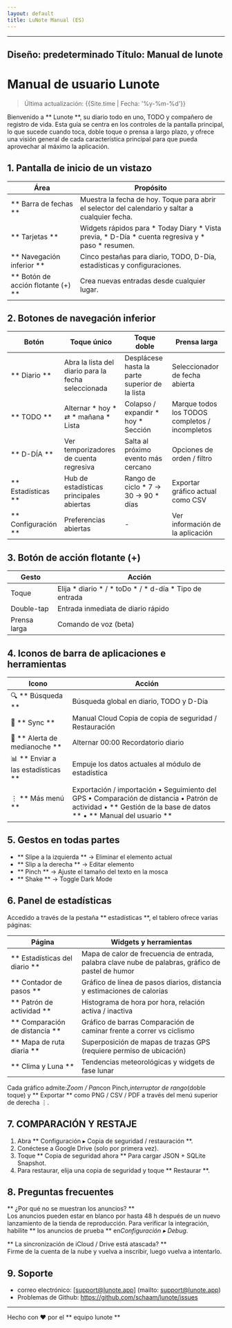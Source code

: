 ```yaml
---
layout: default
title: LuNote Manual (ES)
---
```


---
Diseño: predeterminado
Título: Manual de lunote
---

# Manual de usuario Lunote

> Última actualización: {{Site.time | Fecha: '%y-%m-%d'}}

Bienvenido a ** Lunote **, su diario todo en uno, TODO y compañero de registro de vida. Esta guía se centra en los controles de la pantalla principal, lo que sucede cuando toca, doble toque o prensa a largo plazo, y ofrece una visión general de cada característica principal para que pueda aprovechar al máximo la aplicación.

## 1. Pantalla de inicio de un vistazo

| Área | Propósito |
| ------ | --------- |
| ** Barra de fechas ** | Muestra la fecha de hoy. Toque para abrir el selector del calendario y saltar a cualquier fecha. |
| ** Tarjetas ** | Widgets rápidos para * Today Diary * Vista previa, * D-Día * cuenta regresiva y * paso * resumen. |
| ** Navegación inferior ** | Cinco pestañas para diario, TODO, D-Día, estadísticas y configuraciones. |
| ** Botón de acción flotante (+) ** | Crea nuevas entradas desde cualquier lugar. |

## 2. Botones de navegación inferior

| Botón | Toque único | Toque doble | Prensa larga |
| -------- | ----------- | ----------- | ------------ |
| ** Diario ** | Abra la lista del diario para la fecha seleccionada | Desplácese hasta la parte superior de la lista | Seleccionador de fecha abierta |
| ** TODO ** | Alternar * hoy * ⇄ * mañana * Lista | Colapso / expandir * hoy * Sección | Marque todos los TODOS completos / incompletos |
| ** D-DÍA ** | Ver temporizadores de cuenta regresiva | Salta al próximo evento más cercano | Opciones de orden / filtro |
| ** Estadísticas ** | Hub de estadísticas principales abiertas | Rango de ciclo * 7 → 30 → 90 * días | Exportar gráfico actual como CSV |
| ** Configuración ** | Preferencias abiertas | - | Ver información de la aplicación |

## 3. Botón de acción flotante (+)

| Gesto | Acción |
| --------- | -------- |
| Toque | Elija * diario * / * toDo * / * d-día * Tipo de entrada |
| Double-tap | Entrada inmediata de diario rápido |
| Prensa larga | Comando de voz (beta) |

## 4. Iconos de barra de aplicaciones e herramientas

| Icono | Acción |
| ------ | -------- |
| 🔍 ** Búsqueda ** | Búsqueda global en diario, TODO y D-Día |
| 🔄 ** Sync ** | Manual Cloud Copia de copia de seguridad / Restauración |
| 🔔 ** Alerta de medianoche ** | Alternar 00:00 Recordatorio diario |
| 📊 ** Enviar a las estadísticas ** | Empuje los datos actuales al módulo de estadística |
| ⋮ ** Más menú ** | Exportación / importación • Seguimiento del GPS • Comparación de distancia • Patrón de actividad • ** Gestión de la base de datos ** • ** Manual del usuario ** |

## 5. Gestos en todas partes

- ** Slipe a la izquierda ** → Eliminar el elemento actual
- ** Slip a la derecha ** → Editar elemento
- ** Pinch ** → Ajuste el tamaño del texto en la mosca
- ** Shake ** → Toggle Dark Mode

## 6. Panel de estadísticas

Accedido a través de la pestaña ** estadísticas **, el tablero ofrece varias páginas:

| Página | Widgets y herramientas |
| ------ | ----------------- |
| ** Estadísticas del diario ** | Mapa de calor de frecuencia de entrada, palabra clave nube de palabras, gráfico de pastel de humor |
| ** Contador de pasos ** | Gráfico de línea de pasos diarios, distancia y estimaciones de calorías |
| ** Patrón de actividad ** | Histograma de hora por hora, relación activa / inactiva |
| ** Comparación de distancia ** | Gráfico de barras Comparación de caminar frente a correr vs ciclismo |
| ** Mapa de ruta diaria ** | Superposición de mapas de trazas GPS (requiere permiso de ubicación) |
| ** Clima y Luna ** | Tendencias meteorológicas y widgets de fase lunar |

Cada gráfico admite:*Zoom / Pan*con Pinch,*interruptor de rango*(doble toque) y ** Exportar ** como PNG / CSV / PDF a través del menú superior de derecha ⋮.

## 7. COMPARACIÓN Y RESTAJE

1. Abra ** Configuración ▸ Copia de seguridad / restauración **.
2. Conéctese a Google Drive (solo por primera vez).
3. Toque ** Copia de seguridad ahora ** Para cargar JSON + SQLite Snapshot.
4. Para restaurar, elija una copia de seguridad y toque ** Restaurar **.

## 8. Preguntas frecuentes

** ¿Por qué no se muestran los anuncios? **  
Los anuncios pueden estar en blanco por hasta 48 h después de un nuevo lanzamiento de la tienda de reproducción. Para verificar la integración, habilite ** los anuncios de prueba ** en*Configuración ▸ Debug*.

** La sincronización de iCloud / Drive está atascada? **  
Firme de la cuenta de la nube y vuelva a inscribir, luego vuelva a intentarlo.

## 9. Soporte

- correo electrónico: [support@lunote.app] (mailto: support@lunote.app)
- Problemas de Github: <https://github.com/schaam/lunote/issues>

---
Hecho con ❤️ por el ** equipo lunote **